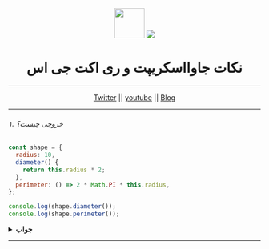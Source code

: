 <div align="center">
  <img height="60" src="https://img.icons8.com/color/344/javascript.png">
  <img src="https://img.icons8.com/nolan/64/react-native.png"/>
  <h1>نکات جاوااسکریپت و ری اکت جی اس</h1>

---

<a href="https://twitter.com/HoomanAmini">Twitter</a>
|| <a href="youtube.com/c/hoomanamini">youtube</a>
|| <a href="https://virgool.io/@amini.hooman">Blog</a>

</div>

---

###### ۱. خروجی چیست؟

```javascript
const shape = {
  radius: 10,
  diameter() {
    return this.radius * 2;
  },
  perimeter: () => 2 * Math.PI * this.radius,
};

console.log(shape.diameter());
console.log(shape.perimeter());
```

<details><summary><b>جواب</b></summary>
<p>

### 20

### NAN

<div dir="rtl">
توضیح : همانطور که می بینید مقدار ‍‍‍`diameter‍` یک فانکشن معمولی است
و مقدار `premeter‍‍` یک arrow فانکش است

در فانکشن معمولی کلمه کلیدی ‍`this` به آبجکت shape اشاره می کند
اما در arrow فانکشن به آبجکت window اشاره دارد که در آن radius وجود ندارد

</div>
</p>
</details>

---
